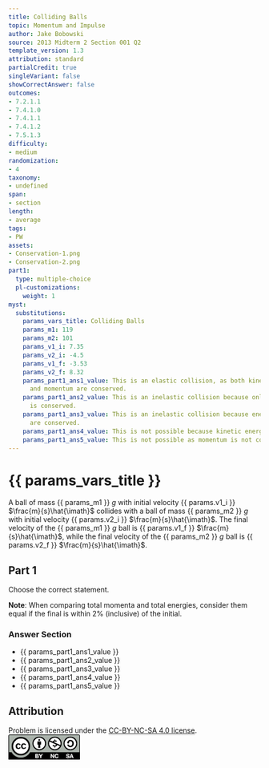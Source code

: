 ```yaml
---
title: Colliding Balls
topic: Momentum and Impulse
author: Jake Bobowski
source: 2013 Midterm 2 Section 001 Q2
template_version: 1.3
attribution: standard
partialCredit: true
singleVariant: false
showCorrectAnswer: false
outcomes:
- 7.2.1.1
- 7.4.1.0
- 7.4.1.1
- 7.4.1.2
- 7.5.1.3
difficulty:
- medium
randomization:
- 4
taxonomy:
- undefined
span:
- section
length:
- average
tags:
- PW
assets:
- Conservation-1.png
- Conservation-2.png
part1:
  type: multiple-choice
  pl-customizations:
    weight: 1
myst:
  substitutions:
    params_vars_title: Colliding Balls
    params_m1: 119
    params_m2: 101
    params_v1_i: 7.35
    params_v2_i: -4.5
    params_v1_f: -3.53
    params_v2_f: 8.32
    params_part1_ans1_value: This is an elastic collision, as both kinetic energy
      and momentum are conserved.
    params_part1_ans2_value: This is an inelastic collision because only momentum
      is conserved.
    params_part1_ans3_value: This is an inelastic collision because energy and momentum
      are conserved.
    params_part1_ans4_value: This is not possible because kinetic energy is not conserved.
    params_part1_ans5_value: This is not possible as momentum is not conserved.
---
```

# {{ params_vars_title }}
A ball of mass {{ params_m1 }} $g$ with initial velocity {{ params.v1_i }} $\frac{m}{s}\hat{\imath}$ collides with a ball of mass {{ params_m2 }} $g$ with initial velocity {{ params.v2_i }} $\frac{m}{s}\hat{\imath}$. The final velocity of the {{ params_m1 }} $g$ ball is {{ params.v1_f }} $\frac{m}{s}\hat{\imath}$, while the final velocity of the {{ params_m2 }} $g$ ball is {{ params.v2_f }} $\frac{m}{s}\hat{\imath}$.

## Part 1

Choose the correct statement.

**Note**: When comparing total momenta and total energies, consider them equal if the final is within 2% (inclusive) of the initial.

### Answer Section

- {{ params_part1_ans1_value }}
- {{ params_part1_ans2_value }}
- {{ params_part1_ans3_value }}
- {{ params_part1_ans4_value }}
- {{ params_part1_ans5_value }}

## Attribution

Problem is licensed under the [CC-BY-NC-SA 4.0 license](https://creativecommons.org/licenses/by-nc-sa/4.0/).<br> ![The Creative Commons 4.0 license requiring attribution-BY, non-commercial-NC, and share-alike-SA license.](https://raw.githubusercontent.com/firasm/bits/master/by-nc-sa.png)